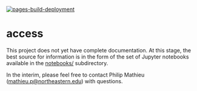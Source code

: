 [![pages-build-deployment](https://github.com/PhilipMathieu/access/actions/workflows/pages/pages-build-deployment/badge.svg?branch=main)](https://github.com/PhilipMathieu/access/actions/workflows/pages/pages-build-deployment)
# access

This project does not yet have complete documentation. At this stage, the best source for information is in the form of the set of Jupyter notebooks available in the [notebooks/](notebooks/) subdirectory.

In the interim, please feel free to contact Philip Mathieu (mathieu.p@northeastern.edu) with questions.

